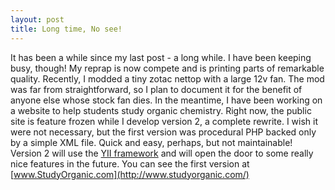 ```yaml
---
layout: post
title: Long time, No see! 
---
```

It has been a while since my last post - a long while. I have been keeping busy, though! My reprap is now compete and is printing parts of remarkable quality. Recently, I modded a tiny zotac nettop with a large 12v fan. The mod was far from straightforward, so I plan to document it for the benefit of anyone else whose stock fan dies. In the meantime, I have been working on a website to help students study organic chemistry. Right now, the public site is feature frozen while I develop version 2, a complete rewrite. I wish it were not necessary, but the first version was procedural PHP backed only by a simple XML file. Quick and easy, perhaps, but not maintainable! Version 2 will use the [YII framework](http://www.yiiframework.com/) and will open the door to some really nice features in the future. You can see the first version at [www.StudyOrganic.com](http://www.studyorganic.com/)